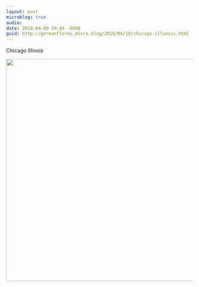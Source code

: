```yaml
---
layout: post
microblog: true
audio: 
date: 2018-04-09 19:45 -0500
guid: http://germanflores.micro.blog/2018/04/10/chicago-illinois.html
---
```

Chicago Illinois 

<img src="http://germanflores.com/uploads/2018/ada4aff62d.jpg" width="600" height="600" />
